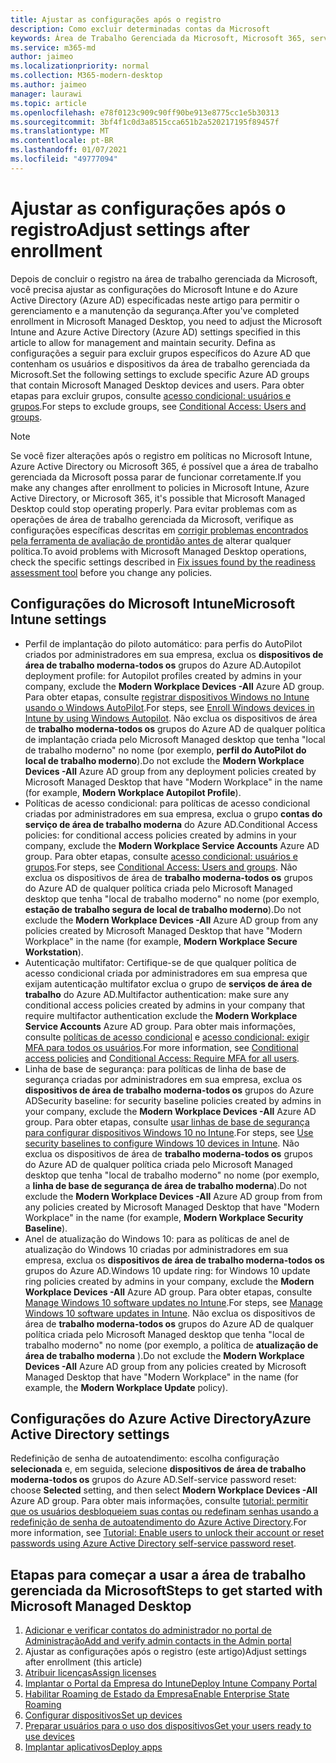 ```yaml
---
title: Ajustar as configurações após o registro
description: Como excluir determinadas contas da Microsoft
keywords: Área de Trabalho Gerenciada da Microsoft, Microsoft 365, serviço, documentação
ms.service: m365-md
author: jaimeo
ms.localizationpriority: normal
ms.collection: M365-modern-desktop
ms.author: jaimeo
manager: laurawi
ms.topic: article
ms.openlocfilehash: e78f0123c909c90ff90be913e8775cc1e5b30313
ms.sourcegitcommit: 3bf4f1c0d3a8515cca651b2a520217195f89457f
ms.translationtype: MT
ms.contentlocale: pt-BR
ms.lasthandoff: 01/07/2021
ms.locfileid: "49777094"
---
```

# <a name="adjust-settings-after-enrollment"></a><span data-ttu-id="09061-104">Ajustar as configurações após o registro</span><span class="sxs-lookup"><span data-stu-id="09061-104">Adjust settings after enrollment</span></span>

<span data-ttu-id="09061-105">Depois de concluir o registro na área de trabalho gerenciada da Microsoft, você precisa ajustar as configurações do Microsoft Intune e do Azure Active Directory (Azure AD) especificadas neste artigo para permitir o gerenciamento e a manutenção da segurança.</span><span class="sxs-lookup"><span data-stu-id="09061-105">After you've completed enrollment in Microsoft Managed Desktop, you need to adjust the Microsoft Intune and Azure Active Directory (Azure AD) settings specified in this article to allow for management and maintain security.</span></span> <span data-ttu-id="09061-106">Defina as configurações a seguir para excluir grupos específicos do Azure AD que contenham os usuários e dispositivos da área de trabalho gerenciada da Microsoft.</span><span class="sxs-lookup"><span data-stu-id="09061-106">Set the following settings to exclude specific Azure AD groups that contain Microsoft Managed Desktop devices and users.</span></span> <span data-ttu-id="09061-107">Para obter etapas para excluir grupos, consulte [acesso condicional: usuários e grupos](https://docs.microsoft.com/azure/active-directory/conditional-access/concept-conditional-access-users-groups#exclude-users).</span><span class="sxs-lookup"><span data-stu-id="09061-107">For steps to exclude groups, see [Conditional Access: Users and groups](https://docs.microsoft.com/azure/active-directory/conditional-access/concept-conditional-access-users-groups#exclude-users).</span></span>

> [!NOTE]
> <span data-ttu-id="09061-108">Se você fizer alterações após o registro em políticas no Microsoft Intune, Azure Active Directory ou Microsoft 365, é possível que a área de trabalho gerenciada da Microsoft possa parar de funcionar corretamente.</span><span class="sxs-lookup"><span data-stu-id="09061-108">If you make any changes after enrollment to policies in Microsoft Intune, Azure Active Directory, or Microsoft 365, it's possible that Microsoft Managed Desktop could stop operating properly.</span></span> <span data-ttu-id="09061-109">Para evitar problemas com as operações de área de trabalho gerenciada da Microsoft, verifique as configurações específicas descritas em [corrigir problemas encontrados pela ferramenta de avaliação de prontidão antes de](../get-ready/readiness-assessment-fix.md) alterar qualquer política.</span><span class="sxs-lookup"><span data-stu-id="09061-109">To avoid problems with Microsoft Managed Desktop operations, check the specific settings described in [Fix issues found by the readiness assessment tool](../get-ready/readiness-assessment-fix.md) before you change any policies.</span></span>


## <a name="microsoft-intune-settings"></a><span data-ttu-id="09061-110">Configurações do Microsoft Intune</span><span class="sxs-lookup"><span data-stu-id="09061-110">Microsoft Intune settings</span></span>

- <span data-ttu-id="09061-111">Perfil de implantação do piloto automático: para perfis do AutoPilot criados por administradores em sua empresa, exclua os **dispositivos de área de trabalho moderna-todos os** grupos do Azure AD.</span><span class="sxs-lookup"><span data-stu-id="09061-111">Autopilot deployment profile: for Autopilot profiles created by admins in your company, exclude the **Modern Workplace Devices -All** Azure AD group.</span></span> <span data-ttu-id="09061-112">Para obter etapas, consulte [registrar dispositivos Windows no Intune usando o Windows AutoPilot](https://docs.microsoft.com/mem/autopilot/enrollment-autopilot).</span><span class="sxs-lookup"><span data-stu-id="09061-112">For steps, see [Enroll Windows devices in Intune by using Windows Autopilot](https://docs.microsoft.com/mem/autopilot/enrollment-autopilot).</span></span> <span data-ttu-id="09061-113">Não exclua os dispositivos de área de **trabalho moderna-todos os** grupos do Azure AD de qualquer política de implantação criada pelo Microsoft Managed desktop que tenha "local de trabalho moderno" no nome (por exemplo, **perfil do AutoPilot do local de trabalho moderno**).</span><span class="sxs-lookup"><span data-stu-id="09061-113">Do not exclude the **Modern Workplace Devices -All** Azure AD group from any deployment policies created by Microsoft Managed Desktop that have "Modern Workplace" in the name (for example, **Modern Workplace Autopilot Profile**).</span></span> 
- <span data-ttu-id="09061-114">Políticas de acesso condicional: para políticas de acesso condicional criadas por administradores em sua empresa, exclua o grupo **contas do serviço de área de trabalho moderna** do Azure AD.</span><span class="sxs-lookup"><span data-stu-id="09061-114">Conditional Access policies: for conditional access policies created by admins in your company, exclude the **Modern Workplace Service Accounts** Azure AD group.</span></span> <span data-ttu-id="09061-115">Para obter etapas, consulte [acesso condicional: usuários e grupos](https://docs.microsoft.com/azure/active-directory/conditional-access/concept-conditional-access-users-groups).</span><span class="sxs-lookup"><span data-stu-id="09061-115">For steps, see [Conditional Access: Users and groups](https://docs.microsoft.com/azure/active-directory/conditional-access/concept-conditional-access-users-groups).</span></span> <span data-ttu-id="09061-116">Não exclua os dispositivos de área de **trabalho moderna-todos os** grupos do Azure AD de qualquer política criada pelo Microsoft Managed desktop que tenha "local de trabalho moderno" no nome (por exemplo, **estação de trabalho segura de local de trabalho moderno**).</span><span class="sxs-lookup"><span data-stu-id="09061-116">Do not exclude the **Modern Workplace Devices -All** Azure AD group from any policies created by Microsoft Managed Desktop that have "Modern Workplace" in the name (for example, **Modern Workplace Secure Workstation**).</span></span>
- <span data-ttu-id="09061-117">Autenticação multifator: Certifique-se de que qualquer política de acesso condicional criada por administradores em sua empresa que exijam autenticação multifator exclua o grupo de **serviços de área de trabalho** do Azure AD.</span><span class="sxs-lookup"><span data-stu-id="09061-117">Multifactor authentication: make sure any conditional access policies created by admins in your company that require multifactor authentication exclude the **Modern Workplace Service Accounts** Azure AD group.</span></span> <span data-ttu-id="09061-118">Para obter mais informações, consulte [políticas de acesso condicional](../get-ready/readiness-assessment-fix.md#conditional-access-policies) e [acesso condicional: exigir MFA para todos os usuários](https://docs.microsoft.com/azure/active-directory/conditional-access/howto-conditional-access-policy-all-users-mfa).</span><span class="sxs-lookup"><span data-stu-id="09061-118">For more information, see [Conditional access policies](../get-ready/readiness-assessment-fix.md#conditional-access-policies) and [Conditional Access: Require MFA for all users](https://docs.microsoft.com/azure/active-directory/conditional-access/howto-conditional-access-policy-all-users-mfa).</span></span>
- <span data-ttu-id="09061-119">Linha de base de segurança: para políticas de linha de base de segurança criadas por administradores em sua empresa, exclua os **dispositivos de área de trabalho moderna-todos os**  grupos do Azure AD</span><span class="sxs-lookup"><span data-stu-id="09061-119">Security baseline: for security baseline policies created by admins in your company, exclude the **Modern Workplace Devices -All**  Azure AD group.</span></span> <span data-ttu-id="09061-120">Para obter etapas, consulte [usar linhas de base de segurança para configurar dispositivos Windows 10 no Intune](https://docs.microsoft.com/mem/intune/protect/security-baselines).</span><span class="sxs-lookup"><span data-stu-id="09061-120">For steps, see [Use security baselines to configure Windows 10 devices in Intune](https://docs.microsoft.com/mem/intune/protect/security-baselines).</span></span> <span data-ttu-id="09061-121">Não exclua os dispositivos de área de **trabalho moderna-todos os** grupos do Azure AD de qualquer política criada pelo Microsoft Managed desktop que tenha "local de trabalho moderno" no nome (por exemplo, a **linha de base de segurança de área de trabalho moderna**).</span><span class="sxs-lookup"><span data-stu-id="09061-121">Do not exclude the **Modern Workplace Devices -All** Azure AD group from from any policies created by Microsoft Managed Desktop that have "Modern Workplace" in the name (for example, **Modern Workplace Security Baseline**).</span></span>
- <span data-ttu-id="09061-122">Anel de atualização do Windows 10: para as políticas de anel de atualização do Windows 10 criadas por administradores em sua empresa, exclua os **dispositivos de área de trabalho moderna-todos os**  grupos do Azure AD.</span><span class="sxs-lookup"><span data-stu-id="09061-122">Windows 10 update ring: for Windows 10 update ring policies created by admins in your company, exclude the **Modern Workplace Devices -All**  Azure AD group.</span></span> <span data-ttu-id="09061-123">Para obter etapas, consulte [Manage Windows 10 software updates no Intune](https://docs.microsoft.com/mem/intune/protect/windows-update-for-business-configure).</span><span class="sxs-lookup"><span data-stu-id="09061-123">For steps, see [Manage Windows 10 software updates in Intune](https://docs.microsoft.com/mem/intune/protect/windows-update-for-business-configure).</span></span> <span data-ttu-id="09061-124">Não exclua os dispositivos de área de **trabalho moderna-todos os** grupos do Azure AD de qualquer política criada pelo Microsoft Managed desktop que tenha "local de trabalho moderno" no nome (por exemplo, a política de **atualização de área de trabalho moderna** ).</span><span class="sxs-lookup"><span data-stu-id="09061-124">Do not exclude the **Modern Workplace Devices -All** Azure AD group from any policies created by Microsoft Managed Desktop that have "Modern Workplace" in the name (for example, the **Modern Workplace Update** policy).</span></span>


## <a name="azure-active-directory-settings"></a><span data-ttu-id="09061-125">Configurações do Azure Active Directory</span><span class="sxs-lookup"><span data-stu-id="09061-125">Azure Active Directory settings</span></span>

<span data-ttu-id="09061-126">Redefinição de senha de autoatendimento: escolha configuração **selecionada** e, em seguida, selecione **dispositivos de área de trabalho moderna-todos os** grupos do Azure AD.</span><span class="sxs-lookup"><span data-stu-id="09061-126">Self-service password reset: choose **Selected** setting, and then select **Modern Workplace Devices -All** Azure AD group.</span></span> <span data-ttu-id="09061-127">Para obter mais informações, consulte [tutorial: permitir que os usuários desbloqueiem suas contas ou redefinam senhas usando a redefinição de senha de autoatendimento do Azure Active Directory](https://docs.microsoft.com/azure/active-directory/authentication/tutorial-enable-sspr).</span><span class="sxs-lookup"><span data-stu-id="09061-127">For more information, see [Tutorial: Enable users to unlock their account or reset passwords using Azure Active Directory self-service password reset](https://docs.microsoft.com/azure/active-directory/authentication/tutorial-enable-sspr).</span></span>



## <a name="steps-to-get-started-with-microsoft-managed-desktop"></a><span data-ttu-id="09061-128">Etapas para começar a usar a área de trabalho gerenciada da Microsoft</span><span class="sxs-lookup"><span data-stu-id="09061-128">Steps to get started with Microsoft Managed Desktop</span></span>

1. [<span data-ttu-id="09061-129">Adicionar e verificar contatos do administrador no portal de Administração</span><span class="sxs-lookup"><span data-stu-id="09061-129">Add and verify admin contacts in the Admin portal</span></span>](add-admin-contacts.md)
2. <span data-ttu-id="09061-130">Ajustar as configurações após o registro (este artigo)</span><span class="sxs-lookup"><span data-stu-id="09061-130">Adjust settings after enrollment (this article)</span></span>
3. [<span data-ttu-id="09061-131">Atribuir licenças</span><span class="sxs-lookup"><span data-stu-id="09061-131">Assign licenses</span></span>](assign-licenses.md)
4. [<span data-ttu-id="09061-132">Implantar o Portal da Empresa do Intune</span><span class="sxs-lookup"><span data-stu-id="09061-132">Deploy Intune Company Portal</span></span>](company-portal.md)
5. [<span data-ttu-id="09061-133">Habilitar Roaming de Estado da Empresa</span><span class="sxs-lookup"><span data-stu-id="09061-133">Enable Enterprise State Roaming</span></span>](enterprise-state-roaming.md)
6. [<span data-ttu-id="09061-134">Configurar dispositivos</span><span class="sxs-lookup"><span data-stu-id="09061-134">Set up devices</span></span>](set-up-devices.md)
7. [<span data-ttu-id="09061-135">Preparar usuários para o uso dos dispositivos</span><span class="sxs-lookup"><span data-stu-id="09061-135">Get your users ready to use devices</span></span>](get-started-devices.md)
8. [<span data-ttu-id="09061-136">Implantar aplicativos</span><span class="sxs-lookup"><span data-stu-id="09061-136">Deploy apps</span></span>](deploy-apps.md)
